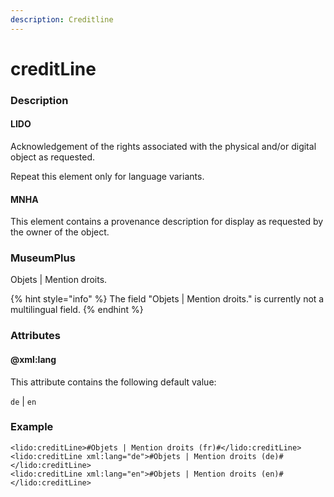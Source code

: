 ```yaml
---
description: Creditline
---
```


# creditLine

### Description

#### LIDO

Acknowledgement of the rights associated with the physical and/or digital object as requested.

Repeat this element only for language variants.

#### MNHA

This element contains a provenance description for display as requested by the owner of the object.

### MuseumPlus

Objets \| Mention droits.

{% hint style="info" %}
The field "Objets \|  Mention droits." is currently not a multilingual field.
{% endhint %}

### Attributes

#### @xml:lang

This attribute contains the following default value:

`de` \| `en`

### Example

```markup
<lido:creditLine>#Objets | Mention droits (fr)#</lido:creditLine>
<lido:creditLine xml:lang="de">#Objets | Mention droits (de)#</lido:creditLine>
<lido:creditLine xml:lang="en">#Objets | Mention droits (en)#</lido:creditLine>
```


